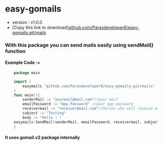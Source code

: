 # easy-gomails
- version : v1.0.0
- [Copy this link to download][github.com/Parasdeveloper8/easy-gomails.git/mails](github.com/Parasdeveloper8/easy-gomails.git/mails)
### With this package you can send mails easily using sendMail() function 
#### Example Code := 
```go
    package main 

    import (
        easymails "github.com/Parasdeveloper8/easy-gomails.git/mails"
    )
    func main(){
        senderMail := "yourmail@mail.com"//your mail
        emailPassword := "App Password" //your app password
        receivermail := "receiver@mail.com"//Person who will receive mail
        subject := "Testing"
        body := "Hello ! "
    easymails.SendMail(senderMail, emailPassword, receivermail, subject, body string)
    }
```
#### It uses gomail.v2 package internally
